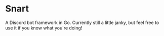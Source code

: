 Snart
=====
A Discord bot framework in Go. Currently still a little janky, but feel free to use it if you know what you're doing!
